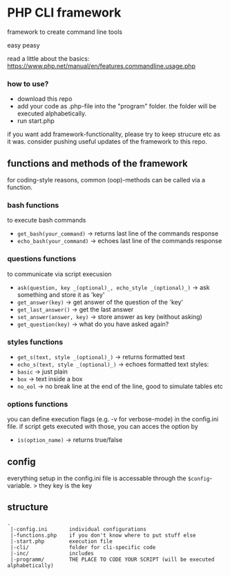 # PHP CLI framework

framework to create command line tools

easy peasy

read a little about the basics:
https://www.php.net/manual/en/features.commandline.usage.php

### how to use?
- download this repo
- add your code as .php-file into the "program" folder. the folder will be executed alphabetically.
- run start.php

if you want add framework-functionality, please try to keep strucure etc as it was. consider pushing useful updates of the framework to this repo.

## functions and methods of the framework
for coding-style reasons, common (oop)-methods can be called via a function.

### bash functions
to execute bash commands
- `get_bash(your_command)` -> returns last line of the commands response
- `echo_bash(your_command)` -> echoes last line of the commands response

### questions functions
to communicate via script execusion
- `ask(question, key _(optional)_, echo_style _(optional)_)` -> ask something and store it as 'key'
- `get_answer(key)` -> get answer of the question of the 'key'
- `get_last_answer()` -> get the last answer
- `set_answer(answer, key)` -> store answer as key (without asking)
- `get_question(key)` -> what do you have asked again?

### styles functions
- `get_s(text, style _(optional)_)` -> returns formatted text
- `echo_s(text, style _(optional)_)` -> echoes formatted text
styles:
- `basic` -> just plain
- `box` -> text inside a box
- `no_eol` -> no break line at the end of the line, good to simulate tables etc

### options functions
you can define execution flags (e.g. -v for verbose-mode) in the config.ini file. if script gets executed with those, you can acces the option by
- `is(option_name)` -> returns true/false

## config
everything setup in the config.ini file is accessable through the `$config`-variable. > they key is the key

## structure

```
.
 |-config.ini       individual configurations
 |-functions.php    if you don't know where to put stuff else
 |-start.php        execution file
 |-cli/             folder for cli-specific code
 |-inc/             includes
 |-programm/        THE PLACE TO CODE YOUR SCRIPT (will be executed alphabetically)
```

